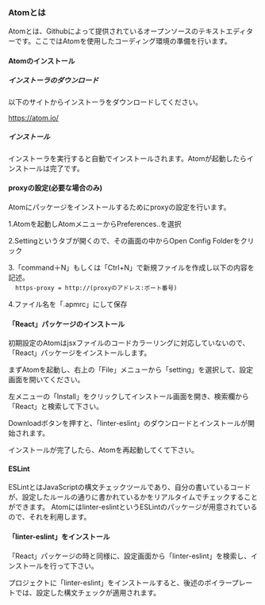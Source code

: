 ### Atomとは
Atomとは、Githubによって提供されているオープンソースのテキストエディターです。ここではAtomを使用したコーディング環境の準備を行います。

#### Atomのインストール

##### インストーラのダウンロード

以下のサイトからインストーラをダウンロードしてください。

https://atom.io/

##### インストール

インストーラを実行すると自動でインストールされます。Atomが起動したらインストールは完了です。

#### proxyの設定(必要な場合のみ)

Atomにパッケージをインストールするためにproxyの設定を行います。

1.Atomを起動しAtomメニューからPreferences..を選択

2.Settingというタブが開くので、その画面の中からOpen Config Folderをクリック

3.「command＋N」もしくは「Ctrl+N」で新規ファイルを作成し以下の内容を記述。   
　`https-proxy = http://(proxyのアドレス:ポート番号)`

4.ファイル名を「.apmrc」にして保存

#### 「React」パッケージのインストール

初期設定のAtomはjsxファイルのコードカラーリングに対応していないので、「React」パッケージをインストールします。

まずAtomを起動し、右上の「File」メニューから「setting」を選択して、設定画面を開いてください。

左メニューの「Install」をクリックしてインストール画面を開き、検索欄から「React」と検索して下さい。

Downloadボタンを押すと、「linter-eslint」のダウンロードとインストールが開始されます。

インストールが完了したら、Atomを再起動してくて下さい。

#### ESLint

ESLintとはJavaScriptの構文チェックツールであり、自分の書いているコードが、設定したルールの通りに書かれているかをリアルタイムでチェックすることができます。
Atomにはlinter-eslintというESLintのパッケージが用意されているので、それを利用します。

#### 「linter-eslint」をインストール

「React」パッケージの時と同様に、設定画面から「linter-eslint」を検索し、インストールを行って下さい。

プロジェクトに「linter-eslint」をインストールすると、後述のボイラープレートでは、設定した構文チェックが適用されます。